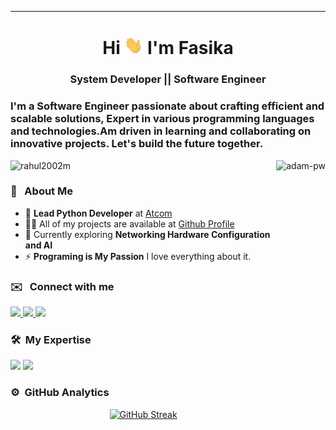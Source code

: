 <hr>
<h1 align="center">Hi <img src="https://raw.githubusercontent.com/ABSphreak/ABSphreak/master/gifs/Hi.gif" width="30px"> I'm Fasika</h1>
<h3 align="center">System Developer || Software Engineer</h3>
<h3>I'm a Software Engineer passionate about crafting efficient and scalable solutions, Expert in various programming languages and technologies.Am driven in learning and collaborating on innovative projects.                    Let's build the future together.</h3>
<p><img align="right" height="430em" src="https://github.com/Adam-pw/Adam-pw/blob/main/animation_500_kxa883sd.gif" alt="adam-pw" /></p>

<p> <img src="https://komarev.com/ghpvc/?username=fasikablack&label=Profile%20views&color=e89b17&style=flat" alt="rahul2002m" /> </p>

### 📖 &nbsp; About Me
- 🐍 **Lead Python Developer** at [Atcom](https://atcomsolutionsplc.com/)
- 👨‍💻 All of my projects are available at [Github Profile](https://github.com/fasikablack)
- 👾 Currently exploring **Networking Hardware Configuration and AI**
- ⚡ **Programing is My Passion** I love everything about it.

### ✉️ &nbsp; Connect with me
<div> 
  <a href="mailto:fasikazelalem12@gmail.com">
    <img src="https://img.shields.io/badge/Gmail-333333?style=for-the-badge&logo=gmail&logoColor=red" />
  </a>
  <a href="https://linkedin.com/in/fasika-zelalem-79681b217" target="_blank">
    <img src="https://img.shields.io/badge/LinkedIn-0077B5?style=for-the-badge&logo=linkedin&logoColor=white" target="_blank" />
  </a>
  <a href="https://github.com/fasikablack" target="_blank">
     <img src="https://img.shields.io/badge/Portfolio-FF5722?style=for-the-badge&logo=todoist&logoColor=white" target="_blank" />
  </a>
</div>

### 🛠 &nbsp;My Expertise
<div>
    <img src="https://skillicons.dev/icons?i=react,bootstrap,mui,html,css,vscode,github,figma,tailwind,git,r" />
    <img src="https://skillicons.dev/icons?i=nodejs,python,javascript,typescript,express,firebase,mongodb,c,java,nextjs,mysql,flask" /><br>
</div>

### ⚙️ &nbsp;GitHub Analytics
<p align="center">
<a href="https://git.io/streak-stats"><img src="https://github-readme-streak-stats.herokuapp.com?user=fasikablack&theme=dark" alt="GitHub Streak" /></a>
</p>

